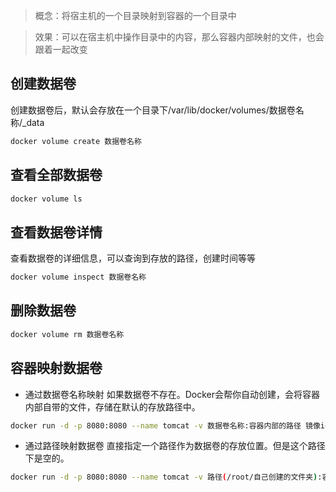 > 概念：将宿主机的一个目录映射到容器的一个目录中

> 效果：可以在宿主机中操作目录中的内容，那么容器内部映射的文件，也会跟着一起改变

## 创建数据卷
创建数据卷后，默认会存放在一个目录下/var/lib/docker/volumes/数据卷名称/_data
```sh
docker volume create 数据卷名称
```
## 查看全部数据卷
```sh
docker volume ls
```
## 查看数据卷详情
查看数据卷的详细信息，可以查询到存放的路径，创建时间等等
```sh
docker volume inspect 数据卷名称
```
## 删除数据卷
```sh
docker volume rm 数据卷名称
```
## 容器映射数据卷
- 通过数据卷名称映射
如果数据卷不存在。Docker会帮你自动创建，会将容器内部自带的文件，存储在默认的存放路径中。

```sh
docker run -d -p 8080:8080 --name tomcat -v 数据卷名称:容器内部的路径 镜像id
 ```

- 通过路径映射数据卷
直接指定一个路径作为数据卷的存放位置。但是这个路径下是空的。

```sh
docker run -d -p 8080:8080 --name tomcat -v 路径(/root/自己创建的文件夹):容器内部的路径 镜像id
```
